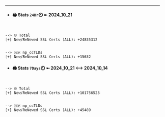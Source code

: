 

---
- #### 🖨️ **Stats** `24Hr`⏲️ ➼ 2024_10_21
```console


--> 🌐 Total
[+] New/ReNewed SSL Certs (ALL): +24835312


--> 🇳🇵 np_ccTLDs
[+] New/ReNewed SSL Certs (ALL): +15632

```

- #### 🖨️ **Stats** `7Days`⏲️ ➼ 2024_10_21 <--> 2024_10_14
```console


--> 🌐 Total
[+] New/ReNewed SSL Certs (ALL): +101756523


--> 🇳🇵 np_ccTLDs
[+] New/ReNewed SSL Certs (ALL): +45489

```

